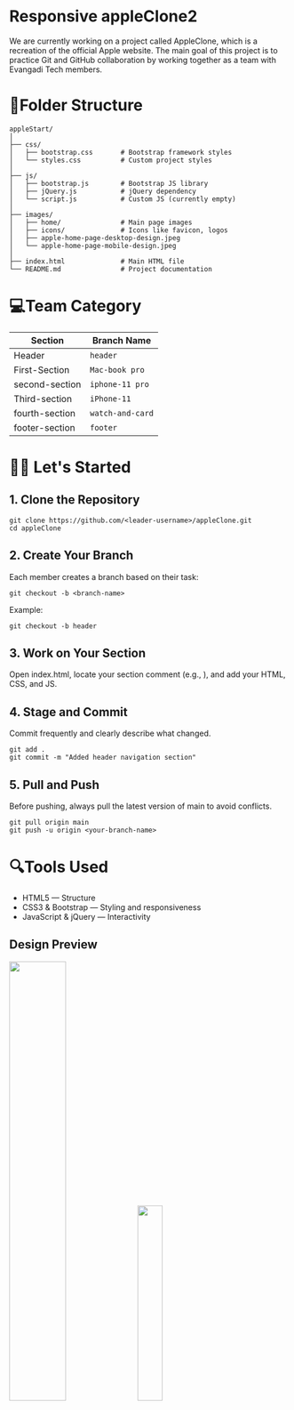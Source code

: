 # Responsive appleClone2

We are currently working on a project called AppleClone, which is a recreation of the official Apple website. The main goal of this project is to practice Git and GitHub collaboration by working together as a team with Evangadi Tech members.


# 📁Folder Structure

```
appleStart/
│
├── css/
│   ├── bootstrap.css       # Bootstrap framework styles
│   └── styles.css          # Custom project styles
│
├── js/
│   ├── bootstrap.js        # Bootstrap JS library
│   ├── jQuery.js           # jQuery dependency
│   └── script.js           # Custom JS (currently empty)
│
├── images/
│   ├── home/               # Main page images
│   ├── icons/              # Icons like favicon, logos
│   ├── apple-home-page-desktop-design.jpeg
│   └── apple-home-page-mobile-design.jpeg
│
├── index.html              # Main HTML file
└── README.md               # Project documentation
```
# 💻Team Category

|    Section    | Branch Name         |
|---------------|---------------------|
| Header        | ```header```        |
| First-Section | ```Mac-book pro```  |
| second-section| ```iphone-11 pro``` |
| Third-section | ```iPhone-11```     |
| fourth-section| ```watch-and-card```|
| footer-section| ```footer```        |

# 🧑‍💻 Let's Started
## 1. Clone the Repository
```
git clone https://github.com/<leader-username>/appleClone.git
cd appleClone
```

## 2. Create Your Branch
Each member creates a branch based on their task:
```
git checkout -b <branch-name>
```
Example:
```
git checkout -b header
```
## 3. Work on Your Section
Open index.html, locate your section comment (e.g., <!-- Header navigation -->), and add your HTML, CSS, and JS.

## 4. Stage and Commit
Commit frequently and clearly describe what changed.
```
git add .
git commit -m "Added header navigation section"
```
## 5. Pull and Push
Before pushing, always pull the latest version of main to avoid conflicts.
```
git pull origin main
git push -u origin <your-branch-name>
```

# 🔍Tools Used
- HTML5 — Structure
- CSS3 & Bootstrap — Styling and responsiveness
- JavaScript & jQuery — Interactivity

## Design Preview

<p float="left">
  <img src=""C:\Users\Pc\OneDrive\Desktop\EVANGADI\Phase-I\Week-6\AppleBootstrapProject\Resources\apple-responsive-designs-content-1741610798165\apple-responsive-designs-updated\apple-home-page-desktop-design.jpeg"" width="45%" />
  <img src=""C:\Users\Pc\OneDrive\Desktop\EVANGADI\Phase-I\Week-6\AppleBootstrapProject\Resources\apple-responsive-designs-content-1741610798165\apple-responsive-designs-updated\apple-home-page-mobile-design.jpeg"" width="30%" />
</p>

